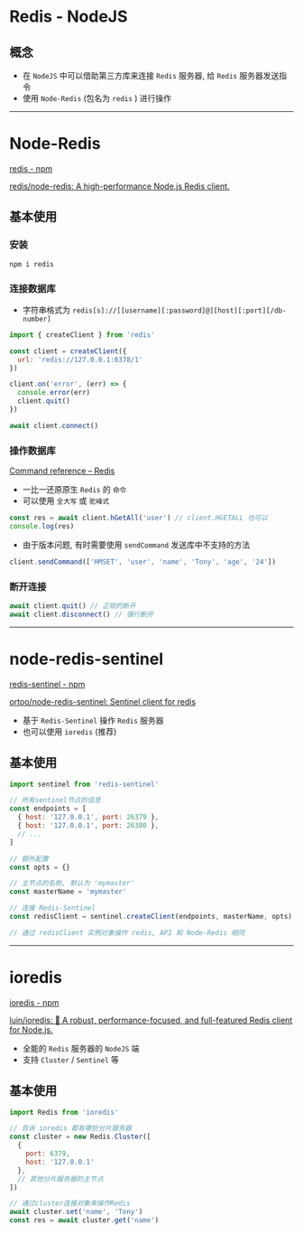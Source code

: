 # Redis - NodeJS



## 概念

- 在 `NodeJS` 中可以借助第三方库来连接 `Redis` 服务器, 给 `Redis` 服务器发送指令
- 使用 `Node-Redis` (包名为 `redis` ) 进行操作

---

# Node-Redis

[redis - npm](https://www.npmjs.com/package/redis)

[redis/node-redis: A high-performance Node.js Redis client.](https://github.com/redis/node-redis)



## 基本使用



### 安装

```shell
npm i redis
```



### 连接数据库

- 字符串格式为 `redis[s]://[[username][:password]@][host][:port][/db-number]`

```js
import { createClient } from 'redis'

const client = createClient({
  url: 'redis://127.0.0.1:6378/1'
})

client.on('error', (err) => {
  console.error(err)
  client.quit()
})

await client.connect()
```



### 操作数据库

[Command reference – Redis](https://redis.io/commands)

- 一比一还原原生 `Redis` 的 `命令`
- 可以使用 `全大写` 或 `驼峰式`

```js
const res = await client.hGetAll('user') // client.HGETALL 也可以
console.log(res)
```

- 由于版本问题, 有时需要使用 `sendCommand` 发送库中不支持的方法

```js
client.sendCommand(['HMSET', 'user', 'name', 'Tony', 'age', '24'])
```



### 断开连接

```js
await client.quit() // 正规的断开
await client.disconnect() // 强行断开
```

---

# node-redis-sentinel

[redis-sentinel - npm](https://www.npmjs.com/package/redis-sentinel)

[ortoo/node-redis-sentinel: Sentinel client for redis](https://github.com/ortoo/node-redis-sentinel)

- 基于 `Redis-Sentinel` 操作 `Redis` 服务器
- 也可以使用 `ioredis` (推荐)



## 基本使用

```js
import sentinel from 'redis-sentinel'

// 所有sentinel节点的信息
const endpoints = [
  { host: '127.0.0.1', port: 26379 },
  { host: '127.0.0.1', port: 26380 },
  // ...
]

// 额外配置
const opts = {}

// 主节点的名称, 默认为 'mymaster'
const masterName = 'mymaster'

// 连接 Redis-Sentinel
const redisClient = sentinel.createClient(endpoints, masterName, opts) // masterName 和 opts 是可选的

// 通过 redisClient 实例对象操作 redis, API 和 Node-Redis 相同
```

---

# ioredis

[ioredis - npm](https://www.npmjs.com/package/ioredis)

[luin/ioredis: 🚀 A robust, performance-focused, and full-featured Redis client for Node.js.](https://github.com/luin/ioredis)

- 全能的 `Redis` 服务器的 `NodeJS` 端
- 支持 `Cluster` / `Sentinel` 等



## 基本使用

```js
import Redis from 'ioredis'

// 告诉 ioredis 都有哪些分片服务器
const cluster = new Redis.Cluster([
  {
    port: 6379,
    host: '127.0.0.1'
  },
  // 其他分片服务器的主节点
])

// 通过cluster连接对象来操作Redis
await cluster.set('name', 'Tony')
const res = await cluster.get('name')

```



